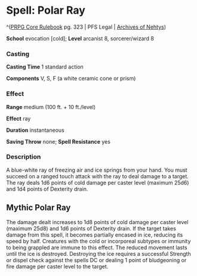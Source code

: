 # Spell: Polar Ray

^([PRPG Core Rulebook][ss-polar-ray] pg. 323 | PFS Legal | [Archives of Nehtys][sn-polar-ray])

**School** evocation [cold]; **Level** arcanist 8, sorcerer/wizard 8

### Casting

**Casting Time** 1 standard action  

**Components** V, S, F (a white ceramic cone or prism)

### Effect

**Range** medium (100 ft. + 10 ft./level)  

**Effect** ray  

**Duration** instantaneous  

**Saving Throw** none; **Spell Resistance** yes

### Description

A blue-white ray of freezing air and ice springs from your hand. You must succeed on a ranged touch attack with the ray to deal damage to a target. The ray deals 1d6 points of cold damage per caster level (maximum 25d6) and 1d4 points of Dexterity drain.

## Mythic Polar Ray

The damage dealt increases to 1d8 points of cold damage per caster level (maximum 25d8) and 1d6 points of Dexterity drain. If the target takes damage from this spell, it becomes partially encased in ice, reducing its speed by half. Creatures with the cold or incorporeal subtypes or immunity to being grappled are immune to this effect. The reduced movement lasts until the ice is destroyed. Destroying the ice requires a successful Strength or dispel check against the spells DC or dealing 1 point of bludgeoning or fire damage per caster level to the target.

[ss-polar-ray]: http://paizo.com/pathfinderRPG/v57
[sn-polar-ray]: http://www.archivesofnethys.com/SpellDisplay.aspx?ItemName=Polar%20Ray